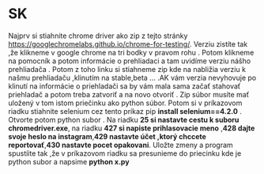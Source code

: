 
# SK
Najprv si  stiahnite chrome driver ako zip z tejto stránky https://googlechromelabs.github.io/chrome-for-testing/. Verziu zistíte tak ,že klikneme v google chrome na tri bodky v pravom rohu . Potom klikneme na pomocník a potom informácie o prehliadaci a  tam uvidíme  verziu nášho prehliadača . Potom z toho linku si stiahneme zip kde na nabližia verziu k našmu prehliadaču ,klinutím na stable,beta ... .AK vám verzia nevyhovuje po klinutí na informácie o priehladači sa by vám  mala sama začať stahovať priehladač a potom treba zatvoriť a na novo otvoriť . Zip súbor musíte mať uložený v tom istom priečinku ako python súbor.
Potom si v príkazovom riadku stiahnite selenium cez tento príkaz pip **install selenium==4.2.0** . Otvorte potom python subor . Na riadku **25 si nastavte cestu k suboru chromedriver.exe**, na riadku **427 si napiste prihlasovacie meno** ,**428 dajte svoje heslo na instagram**,**429 nastavte účet ,ktorý chccete reportovať**,**430 nastavte pocet opakovani**. Uložte zmeny a program spustíite tak ,že v príkazovom riadku 
sa presunieme do priecinku kde je python subor a napsime **python x.py** 

